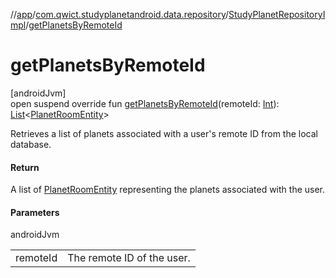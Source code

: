 //[app](../../../index.md)/[com.qwict.studyplanetandroid.data.repository](../index.md)/[StudyPlanetRepositoryImpl](index.md)/[getPlanetsByRemoteId](get-planets-by-remote-id.md)

# getPlanetsByRemoteId

[androidJvm]\
open suspend override fun [getPlanetsByRemoteId](get-planets-by-remote-id.md)(remoteId: [Int](https://kotlinlang.org/api/latest/jvm/stdlib/kotlin/-int/index.html)): [List](https://kotlinlang.org/api/latest/jvm/stdlib/kotlin.collections/-list/index.html)&lt;[PlanetRoomEntity](../../com.qwict.studyplanetandroid.data.local.schema/-planet-room-entity/index.md)&gt;

Retrieves a list of planets associated with a user's remote ID from the local database.

#### Return

A list of [PlanetRoomEntity](../../com.qwict.studyplanetandroid.data.local.schema/-planet-room-entity/index.md) representing the planets associated with the user.

#### Parameters

androidJvm

| | |
|---|---|
| remoteId | The remote ID of the user. |
